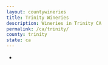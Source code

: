 ```yaml
---
layout: countywineries
title: Trinity Wineries
description: Wineries in Trinity CA
permalink: /ca/trinity/
county: trinity
state: ca
---
```

-
